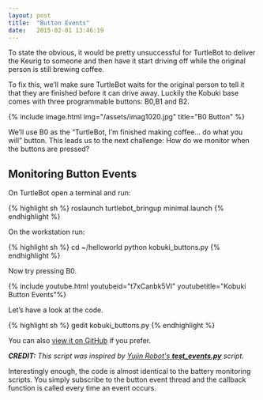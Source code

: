 ```yaml
---
layout: post
title:  "Button Events"
date:   2015-02-01 13:46:19
---
```


To state the obvious, it would be pretty unsuccessful for TurtleBot to deliver the Keurig to someone and then have it start driving off while the original person is still brewing coffee.

To fix this, we’ll make sure TurtleBot waits for the original person to tell it that they are finished before it can drive away. Luckily the Kobuki base comes with three programmable buttons: B0,B1 and B2.


{% include image.html img="/assets/imag1020.jpg" title="B0 Button" %}

We’ll use B0 as the “TurtleBot, I’m finished making coffee… do what you will” button. This leads us to the next challenge: How do we monitor when the buttons are pressed?

## Monitoring Button Events

On TurtleBot open a terminal and run:

{% highlight sh %}
roslaunch turtlebot_bringup minimal.launch
{% endhighlight %}

On the workstation run:

{% highlight sh %}
cd ~/helloworld
python kobuki_buttons.py
{% endhighlight %}

Now try pressing B0.

{% include youtube.html youtubeid="t7xCanbk5VI" youtubetitle="Kobuki Button Events"%}

Let’s have a look at the code.

{% highlight sh %}
gedit kobuki_buttons.py
{% endhighlight %}

You can also [view it on GitHub](https://github.com/markwsilliman/turtlebot/blob/master/kobuki_buttons.py) if you prefer.

***CREDIT:** This script was inspired by [Yujin Robot's **test_events.py**](https://github.com/yujinrobot/kobuki/blob/f99e495b2b3be1e62495119809c58ccb58909f67/kobuki_testsuite/scripts/test_events.py) script.*

Interestingly enough, the code is almost identical to the battery monitoring scripts. You simply subscribe to the button event thread and the callback function is called every time an event occurs.